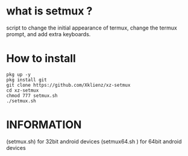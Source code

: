 # what is setmux ?
  script to change the initial appearance of termux, 
  change the termux prompt, and add extra keyboards.

# How to install
  ```
  pkg up -y
  pkg install git
  git clone https://github.com/Xklienz/xz-setmux
  cd xz-setmux
  chmod 777 setmux.sh
  ./setmux.sh
  ```
# INFORMATION
 (setmux.sh) for 32bit android devices
 (setmux64.sh ) for 64bit android devices
 
 
